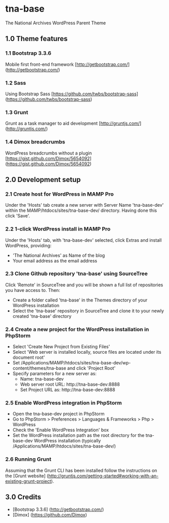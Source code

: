 # tna-base

The National Archives WordPress Parent Theme

## 1.0 Theme features

### 1.1 Bootstrap 3.3.6

Mobile first front-end framework [http://getbootstrap.com/] (http://getbootstrap.com/)

### 1.2 Sass

Using Bootstrap Sass [https://github.com/twbs/bootstrap-sass] (https://github.com/twbs/bootstrap-sass)

### 1.3 Grunt

Grunt as a task manager to aid development [http://gruntjs.com/] (http://gruntjs.com/)

### 1.4 Dimox breadcrumbs

WordPress breadcrumbs without a plugin [https://gist.github.com/Dimox/5654092] (https://gist.github.com/Dimox/5654092)

## 2.0 Development setup

### 2.1 Create host for WordPress in MAMP Pro

Under the 'Hosts' tab create a new server with Server Name 'tna-base-dev' within the MAMP/htdocs/sites/tna-base-dev/ directory. Having done this click 'Save'.

### 2.2 1-click WordPress install in MAMP Pro

Under the 'Hosts' tab, with 'tna-base-dev' selected, click Extras and install WordPress, providing:

* 'The National Archives' as Name of the blog
* Your email address as the email address

### 2.3 Clone Github repository 'tna-base' using SourceTree

Click 'Remote' in SourceTree and you will be shown a full list of repositories you have access to. Then: 

* Create a folder called 'tna-base' in the Themes directory of your WordPress installation
* Select the 'tna-base' repository in SourceTree and clone it to your newly created 'tna-base' directory

### 2.4 Create a new project for the WordPress installation in PhpStorm

* Select 'Create New Project from Existing Files' 
* Select 'Web server is installed locally, source files are located under its document root' 
* Set /Applications/MAMP/htdocs/sites/tna-base-dev/wp-content/themes/tna-base and click 'Project Root'
* Specify parameters for a new server as:
  * Name: tna-base-dev
  * Web server root URL: http://tna-base-dev:8888
  * Set Project URL as: http://tna-base-dev:8888

### 2.5 Enable WordPress integration in PhpStorm

* Open the tna-base-dev project in PhpStorm
* Go to PhpStorm > Preferences > Languages & Frameworks > Php > WordPress
* Check the 'Enable WordPress Integration' box
* Set the WordPress installation path as the root directory for the tna-base-dev WordPress installation (typically /Applications/MAMP/htdocs/sites/tna-base-dev/)

### 2.6 Running Grunt

Assuming that the Grunt CLI has been installed follow the instructions on the [Grunt website] (http://gruntjs.com/getting-started#working-with-an-existing-grunt-project).

## 3.0 Credits

* [Bootstrap 3.3.6] (http://getbootstrap.com/)
* [Dimox] (https://github.com/Dimox)
